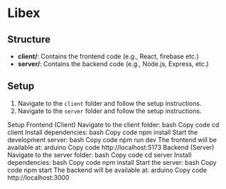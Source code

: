 # Libex

## Structure
- **client/**: Contains the frontend code (e.g., React, firebase etc.)
- **server/**: Contains the backend code (e.g., Node.js, Express, etc.)

## Setup
1. Navigate to the `client` folder and follow the setup instructions.
2. Navigate to the `server` folder and follow the setup instructions.

Setup
Frontend (Client)
Navigate to the client folder:
bash
Copy code
cd client
Install dependencies:
bash
Copy code
npm install
Start the development server:
bash
Copy code
npm run dev
The frontend will be available at:
arduino
Copy code
http://localhost:5173
Backend (Server)
Navigate to the server folder:
bash
Copy code
cd server
Install dependencies:
bash
Copy code
npm install
Start the server:
bash
Copy code
npm start
The backend will be available at:
arduino
Copy code
http://localhost:3000

